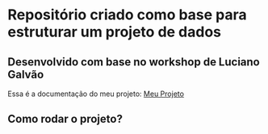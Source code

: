 # Repositório criado como base para estruturar um projeto de dados

## Desenvolvido com base no workshop de Luciano Galvão

Essa é a documentação do meu projeto: [Meu Projeto](https://cllaud99.github.io/estrutura_projetos_dados/)


## Como rodar o projeto?


